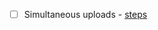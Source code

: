 - [ ] Simultaneous uploads - [steps](https://github.com/wordpress-mobile/test-cases/blob/master/test-cases/gutenberg/media-interaction.md#tc001)

